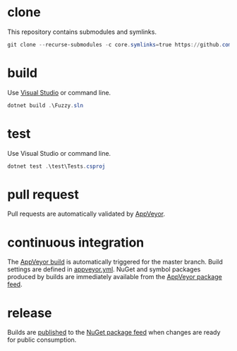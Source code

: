 # clone
This repository contains submodules and symlinks.
```PowerShell
git clone --recurse-submodules -c core.symlinks=true https://github.com/olegsych/fuzzy.git
```

# build
Use [Visual Studio](https://visualstudio.microsoft.com/downloads) or command line.
```PowerShell
dotnet build .\Fuzzy.sln
```

# test
Use Visual Studio or command line.
```PowerShell
dotnet test .\test\Tests.csproj
```

# pull request
Pull requests are automatically validated by [AppVeyor](https://ci.appveyor.com/project/olegsych/fuzzy).

# continuous integration
The [AppVeyor build](https://ci.appveyor.com/project/olegsych/fuzzy) is automatically triggered for the master branch.
Build settings are defined in [appveyor.yml](./appveyor.yml).
NuGet and symbol packages produced by builds are immediately available from the [AppVeyor package feed](https://ci.appveyor.com/nuget/fuzzy).

# release
Builds are [published](https://ci.appveyor.com/project/olegsych/fuzzy/deployments) to the
[NuGet package feed](https://www.nuget.org/packages/fuzzy) when changes are ready for public consumption.

